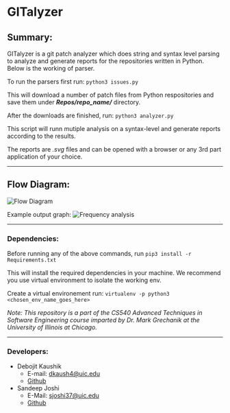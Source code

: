 # GITalyzer

##  Summary:
GITalyzer is a git patch analyzer which does string and syntax level parsing to analyze and generate reports for the repositories written in Python. Below is the working of parser. 

To run the parsers first run:
`python3 issues.py`

This will download a number of patch files from Python respositories and save them under ***Repos/repo_name/*** directory.

After the downloads are finished, run:
`python3 analyzer.py`

This script will runn mutiple analysis on a syntax-level and generate reports according to the results.

The reports are *.svg* files and can be opened with a browser or any 3rd part application of your choice.

* * *

## Flow Diagram:

![Flow Diagram](https://bitbucket.org/sjoshi37/sandeep_joshi_debojit_kaushik_hw2/raw/cf3c892aae0b51b5e255a0e40fd9697cb8a848a6/readme_images/analyzer_flow.jpeg)

Example output graph:
![Frequency analysis](https://bitbucket.org/sjoshi37/sandeep_joshi_debojit_kaushik_hw2/raw/cf3c892aae0b51b5e255a0e40fd9697cb8a848a6/readme_images/analyzer_flow.jpeg)

* * *

### Dependencies:
Before running any of the above commands, run
`pip3 install -r Requirements.txt`

This will install the required dependencies in your machine. We recommend you use virtual environment to isolate the working env.

Create a virtual environement run:
`virtualenv -p python3 <chosen_env_name_goes_here>`

*Note: This repository is a part of the CS540 Advanced Techniques in Software Engineering course imparted by Dr. Mark Grechanik at the University of Illinois at Chicago.*

* * *

### Developers:
* Debojit Kaushik
    * E-mail: dkaush4@uic.edu
    * [Github](https://www.github.com/dkaushik94)
* Sandeep Joshi
    * E-Mail: sjoshi37@uic.edu
    * [Github](https://www.github.com/sandeepjoshi1910)